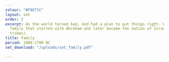 ```yaml
---
colour: "#F8E71C"
layout: set
order: 2
excerpt: As the world turned bad, God had a plan to put things right. He chose a special
  family that started with Abraham and later became the nation of Israel (with 12
  tribes).
title: Family
period: 1800-1700 BC
set_download: "/uploads/set_family.pdf"

---
```

